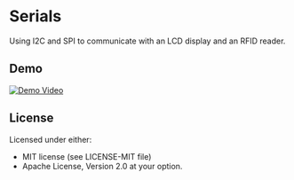 # Serials

Using I2C and SPI to communicate with an LCD display and an RFID reader.

## Demo

[![Demo Video](https://img.youtube.com/vi/Rx-7iw-0UeA/0.jpg)](https://youtu.be/Rx-7iw-0UeA)

## License

Licensed under either:

* MIT license (see LICENSE-MIT file)
* Apache License, Version 2.0
  at your option.
